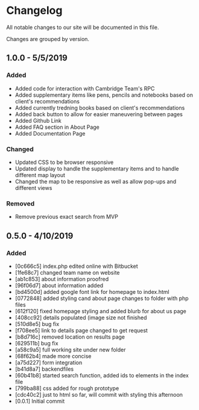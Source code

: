 # Changelog
All notable changes to our site will be documented in this file.

Changes are grouped by version.

## 1.0.0 - 5/5/2019
### Added
- Added code for interaction with Cambridge Team's RPC
- Added supplementary items like pens, pencils and notebooks based on client's recommendations
- Added currently tredning books based on client's recommendations
- Added back button to allow for easier maneuvering between pages
- Added Github Link
- Added FAQ section in About Page
- Added Documentation Page

### Changed
- Updated CSS to be browser responsive
- Updated display to handle the supplementary items and to handle different map layout
- Changed the map to be responsive as well as allow pop-ups and different views

### Removed
- Remove previous exact search from MVP

## 0.5.0 - 4/10/2019
### Added

- [0c666c5] index.php edited online with Bitbucket
- [1fe68c7] changed team name on website
- [ab1c853] about information proofred
- [96f06d7] about information added
- [bd4500d] added google font link for homepage to index.html
- [0772848] added styling cand about page changes to folder with php files
- [612f120] fixed homepage styling and added blurb for about us page
- [408cc92] details populated (image size not finished
- [510d8e5] bug fix
- [f708ee5] link to details page changed to get request
- [b8d716c] removed location on results page
- [629511b] bug fix
- [a58c9a5] full working site under new folder
- [68f62b4] made more concise
- [a75d227] form integration
- [b41d8a7] backendfiles
- [60b41b8] started search function, added ids to elements in the index file
- [799ba88] css added for rough prototype
- [cdc40c2] just to html so far, will commit with styling this afternoon
- [0.0.1] Initial commit
